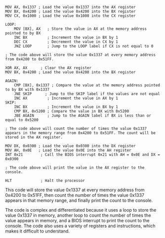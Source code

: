 ```assembly
MOV AX, 0x1337 ; Load the value 0x1337 into the AX register
MOV BX, 0x4200 ; Load the value 0x4200 into the BX register
MOV CX, 0x1000 ; Load the value 0x1000 into the CX register

LOOP:
    MOV [BX], AX   ; Store the value in AX at the memory address pointed to by BX
    INC BX         ; Increment the value in BX by 1
    DEC CX         ; Decrement the value in CX by 1
    JNZ LOOP       ; Jump to the LOOP label if CX is not equal to 0

; The code above will store the value 0x1337 at every memory address from 0x4200 to 0x51FF.

XOR AX, AX      ; Clear the AX register
MOV BX, 0x4200 ; Load the value 0x4200 into the BX register

AGAIN:
    CMP [BX], 0x1337 ; Compare the value at the memory address pointed to by BX with 0x1337
    JNE SKIP      ; Jump to the SKIP label if the values are not equal
    INC AX         ; Increment the value in AX by 1
SKIP:
    INC BX         ; Increment the value in BX by 1
    CMP BX, 0x5200 ; Compare the value in BX with 0x5200
    JBE AGAIN      ; Jump to the AGAIN label if BX is less than or equal to 0x5200

; The code above will count the number of times the value 0x1337 appears in the memory range from 0x4200 to 0x51FF. The count will be stored in the AX register.

MOV DX, 0x0300 ; Load the value 0x0300 into the DX register
MOV AH, 0x0E   ; Load the value 0x0E into the AH register
INT 0x21        ; Call the BIOS interrupt 0x21 with AH = 0x0E and DX = 0x0300

; The code above will print the value in the AX register to the console.

HLT             ; Halt the processor
```

This code will store the value 0x1337 at every memory address from 0x4200 to 0x51FF, then count the number of times the value 0x1337 appears in that memory range, and finally print the count to the console.

The code is complex and differentiated because it uses a loop to store the value 0x1337 in memory, another loop to count the number of times the value appears in memory, and a BIOS interrupt to print the count to the console. The code also uses a variety of registers and instructions, which makes it difficult to understand.